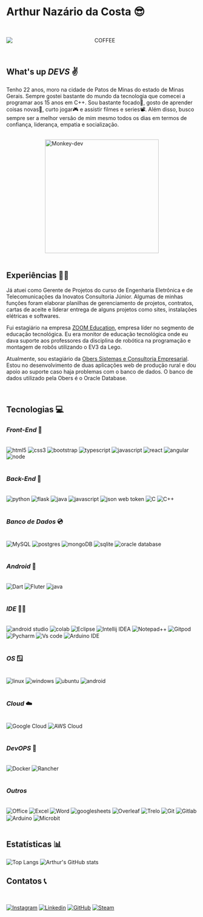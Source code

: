 # Arthur Nazário da Costa 😎

<br />

<p style="text-align: center"><img style="display: block; margin-left: auto; margin-right: auto" alt="COFFEE" src="https://media.giphy.com/media/12yjKJaLB7DuG4/giphy.gif"/></p>

<br />

## What's up ***DEVS*** ✌️

Tenho 22 anos, moro na cidade de Patos de Minas do estado de Minas Gerais. Sempre gostei bastante do mundo da tecnologia que comecei a programar aos 15 anos em C++. Sou bastante focado🧐, gosto de aprender coisas novas🧠, curto jogar🎮 e assistir filmes e series📽️. Além disso, busco sempre ser a melhor versão de mim mesmo todos os dias em termos de confiança, liderança, empatia e socialização.

<br />

<div sytle="display: flex; justify-content: center; align-items: center">
    <img alt="Monkey-dev" style="display: block; margin: 0 auto" src="https://media.giphy.com/media/JqmupuTVZYaQX5s094/giphy.gif"/ width="300">
</div>

<br />

## Experiências 🧑‍💻

Já atuei como Gerente de Projetos do curso de Engenharia Eletrônica e de Telecomunicações da Inovatos Consultoria Júnior. Algumas de minhas funções foram elaborar planilhas de gerenciamento de projetos, contratos, cartas de aceite e liderar entrega de alguns projetos como sites, instalações elétricas e softwares.

Fui estagiário na empresa [ZOOM Education](https://zoom.education/), empresa líder no segmento de educação tecnológica. Eu era monitor de educação tecnológica onde eu dava suporte aos professores da disciplina de robótica na programação e montagem de robôs utilizando o EV3 da Lego.

Atualmente, sou estagiário da [Obers Sistemas e Consultoria Empresarial](https://www.obers.com.br/site/home/). Estou no desenvolvimento de duas aplicações web de produção rural e dou apoio ao suporte caso haja problemas com o banco de dados. O banco de dados utilizado pela Obers é o Oracle Database.

<br />

## Tecnologias 💻

### ***Front-End*** 🙎

<div style="display: inline_block">
    <br />
    <img alt="html5" align="center" src="https://img.shields.io/badge/HTML5-E34F26?style=for-the-badge&logo=html5&logoColor=white"/>
    <img alt="css3" align="center" src="https://img.shields.io/badge/CSS3-1572B6?style=for-the-badge&logo=css3&logoColor=white"/>
    <img alt="bootstrap" align="center" src="https://img.shields.io/badge/Bootstrap-563D7C?style=for-the-badge&logo=bootstrap&logoColor=white"/>
    <img alt="typescript" align="center" src="https://img.shields.io/badge/TypeScript-007ACC?style=for-the-badge&logo=typescript&logoColor=white"/>
    <img alt="javascript" align="center" src="https://img.shields.io/badge/JavaScript-F7DF1E?style=for-the-badge&logo=javascript&logoColor=black"/>
    <img alt="react" align="center" src="https://img.shields.io/badge/React-20232A?style=for-the-badge&logo=react&logoColor=61DAFB"/>
    <img alt="angular" align="center" src="https://img.shields.io/badge/Angular-DD0031?style=for-the-badge&logo=angular&logoColor=white"/>
    <img alt="node" align="center" src="https://img.shields.io/badge/Node.js-43853D?style=for-the-badge&logo=node.js&logoColor=white"/>
</div>

<br />

### ***Back-End*** 🩻

<div style="display: inline_block">
    <br />
    <img alt="python" align="center" src="https://img.shields.io/badge/Python-3776AB?style=for-the-badge&logo=python&logoColor=white"/>
    <img alt="flask" align="center" src="https://img.shields.io/badge/Flask-000000?style=for-the-badge&logo=flask&logoColor=white"/>
    <img alt="java" align="center" src="https://img.shields.io/badge/Java-ED8B00?style=for-the-badge&logo=openjdk&logoColor=white"/>
    <img alt="javascript" align="center" src="https://img.shields.io/badge/JavaScript-F7DF1E?style=for-the-badge&logo=javascript&logoColor=black"/>
    <img alt="json web token" align="center" src="https://img.shields.io/badge/json%20web%20tokens-323330?style=for-the-badge&logo=json-web-tokens&logoColor=pink"/>
    <img alt="C" align="center" src="https://img.shields.io/badge/C-00599C?style=for-the-badge&logo=c&logoColor=white"/>
    <img alt="C++" align="center" src="https://img.shields.io/badge/C%2B%2B-00599C?style=for-the-badge&logo=c%2B%2B&logoColor=white"/>
</div>

<br />

### ***Banco de Dados*** 💿

<div style="display: inline_block">
    <br />
    <img alt="MySQL" align="center" src="https://img.shields.io/badge/MySQL-00000F?style=for-the-badge&logo=mysql&logoColor=white"/>
    <img alt="postgres" align="center" src="https://img.shields.io/badge/PostgreSQL-316192?style=for-the-badge&logo=postgresql&logoColor=white"/>
    <img alt="mongoDB" align="center" src="https://img.shields.io/badge/MongoDB-4EA94B?style=for-the-badge&logo=mongodb&logoColor=white"/>
    <img alt="sqlite" align="center" src="https://img.shields.io/badge/SQLite-07405E?style=for-the-badge&logo=sqlite&logoColor=white"/>
    <img alt="oracle database" align="center" src="https://img.shields.io/badge/Oracle-F80000?style=for-the-badge&logo=oracle&logoColor=black"/>
</div>

<br />

### ***Android*** 📱

<div style="display: inline_block">
    <br />
    <img alt="Dart" align="center" src="https://img.shields.io/badge/Dart-0175C2?style=for-the-badge&logo=dart&logoColor=white"/>
    <img alt="Fluter" align="center" src="https://img.shields.io/badge/Flutter-02569B?style=for-the-badge&logo=flutter&logoColor=white"/>
    <img alt="java" align="center" src="https://img.shields.io/badge/Java-ED8B00?style=for-the-badge&logo=openjdk&logoColor=white"/>
</div>

<br />

### ***IDE*** 👨‍💻

<div style="display: inline_block">
    <br />
    <img alt="android studio" align="center" src="https://img.shields.io/badge/Android_Studio-3DDC84?style=for-the-badge&logo=android-studio&logoColor=white">
    <img alt="colab" align="center" src="https://img.shields.io/badge/Colab-F9AB00?style=for-the-badge&logo=googlecolab&color=525252">
    <img alt="Eclipse" align="center" src="https://img.shields.io/badge/Eclipse-2C2255?style=for-the-badge&logo=eclipse&logoColor=white">
    <img alt="Intellij IDEA" align="center" src="https://img.shields.io/badge/IntelliJ_IDEA-000000.svg?style=for-the-badge&logo=intellij-idea&logoColor=white">
    <img alt="Notepad++" align="center" src="https://img.shields.io/badge/Notepad++-90E59A.svg?style=for-the-badge&logo=notepad%2B%2B&logoColor=black">
    <img alt="Gitpod" align="center" src="https://img.shields.io/badge/Gitpod-000000?style=for-the-badge&logo=gitpod&logoColor=#FFAE33">
    <img alt="Pycharm" align="center" src="https://img.shields.io/badge/PyCharm-000000.svg?&style=for-the-badge&logo=PyCharm&logoColor=white">
    <img alt="Vs code" align="center" src="https://img.shields.io/badge/Visual_Studio_Code-0078D4?style=for-the-badge&logo=visual%20studio%20code&logoColor=white">
    <img alt="Arduino IDE" align="center" src="https://img.shields.io/badge/Arduino_IDE-00979D?style=for-the-badge&logo=arduino&logoColor=white">
</div>

<br />

### ***OS*** 🪟

<div style="display: inline_block">
    <br />
    <img alt="linux" align="center" src="https://img.shields.io/badge/Linux-FCC624?style=for-the-badge&logo=linux&logoColor=black"/>
    <img alt="windows" align="center" src="https://img.shields.io/badge/Windows-0078D6?style=for-the-badge&logo=windows&logoColor=white"/>
    <img alt="ubuntu" align="center" src="https://img.shields.io/badge/Ubuntu-E95420?style=for-the-badge&logo=ubuntu&logoColor=white"/>
    <img alt="android" align="center" src="https://img.shields.io/badge/Android-3DDC84?style=for-the-badge&logo=android&logoColor=white"/>
</div>

<br />

### ***Cloud*** ☁️

<div style="display: inline_block">
    <br />
    <img alt="Google Cloud" align="center" src="https://img.shields.io/badge/Google_Cloud-4285F4?style=for-the-badge&logo=google-cloud&logoColor=white"/>
    <img alt="AWS Cloud" align="center" src="https://img.shields.io/badge/Amazon_AWS-FF9900?style=for-the-badge&logo=amazonaws&logoColor=white"/>
</div>

<br />

### ***DevOPS*** 🐋

<div>
    <br />
    <img alt="Docker" align="center" src="https://img.shields.io/badge/docker-%230db7ed.svg?style=for-the-badge&logo=docker&logoColor=white"/>
    <img alt="Rancher" align="center" src="https://img.shields.io/badge/rancher-%230075A8.svg?style=for-the-badge&logo=rancher&logoColor=white"/>
</div>

<br />

### ***Outros*** 

<div style="display: inline_block">
    <br />
    <img alt="Office" align="center" src="https://img.shields.io/badge/Microsoft_Office-D83B01?style=for-the-badge&logo=microsoft-office&logoColor=white"/>
    <img alt="Excel" align="center" src="https://img.shields.io/badge/Microsoft_Excel-217346?style=for-the-badge&logo=microsoft-excel&logoColor=white"/>
    <img alt="Word" align="center" src="https://img.shields.io/badge/Microsoft_Word-2B579A?style=for-the-badge&logo=microsoft-word&logoColor=white"/>
    <img alt="googlesheets" align="center" src="https://img.shields.io/badge/Google%20Sheets-34A853?style=for-the-badge&logo=google-sheets&logoColor=white"/>
    <img alt="Overleaf" align="center" src="https://img.shields.io/badge/Overleaf-47A141?style=for-the-badge&logo=Overleaf&logoColor=white"/>
    <img alt="Trelo" align="center" src="https://img.shields.io/badge/Trello-0052CC?style=for-the-badge&logo=trello&logoColor=white"/>
    <img alt="Git" align="center" src="https://img.shields.io/badge/GIT-E44C30?style=for-the-badge&logo=git&logoColor=white"/>
    <img alt="Gitlab" align="center" src="https://img.shields.io/badge/gitlab-%23181717.svg?style=for-the-badge&logo=gitlab&logoColor=white"/>
    <img alt="Arduino" align="center" src="https://img.shields.io/badge/Arduino-00979D?style=for-the-badge&logo=Arduino&logoColor=white"/>
    <img alt="Microbit" align="center" src="https://img.shields.io/badge/micro:bit-00ED00?style=for-the-badge&logo=micro:bit&logoColor=white"/>
</div>

<br />

## Estatísticas 📊

![Top Langs](https://github-readme-stats.vercel.app/api/top-langs/?username=ArthurCosta09&layout=donut-vertical&theme=dracula) 
![Arthur's GitHub stats](https://github-readme-stats.vercel.app/api?username=ArthurCosta09&show_icons=true&theme=dracula)

## Contatos 📞

<br />

[![Instagram](https://img.shields.io/badge/Instagram-E4405F?style=for-the-badge&logo=instagram&logoColor=white)](https://www.instagram.com/arthurndc/)
[![Linkedin](https://img.shields.io/badge/LinkedIn-0077B5?style=for-the-badge&logo=linkedin&logoColor=white)](https://www.linkedin.com/in/arthur-naz%C3%A1rio-da-costa-6478601a1/)
[![GitHub](https://img.shields.io/badge/GitHub-100000?style=for-the-badge&logo=github&logoColor=white)](https://github.com/ArthurCosta09)
[![Steam](https://img.shields.io/badge/steam-%23000000.svg?style=for-the-badge&logo=steam&logoColor=white)](https://steamcommunity.com/id/xarthurs07/)
